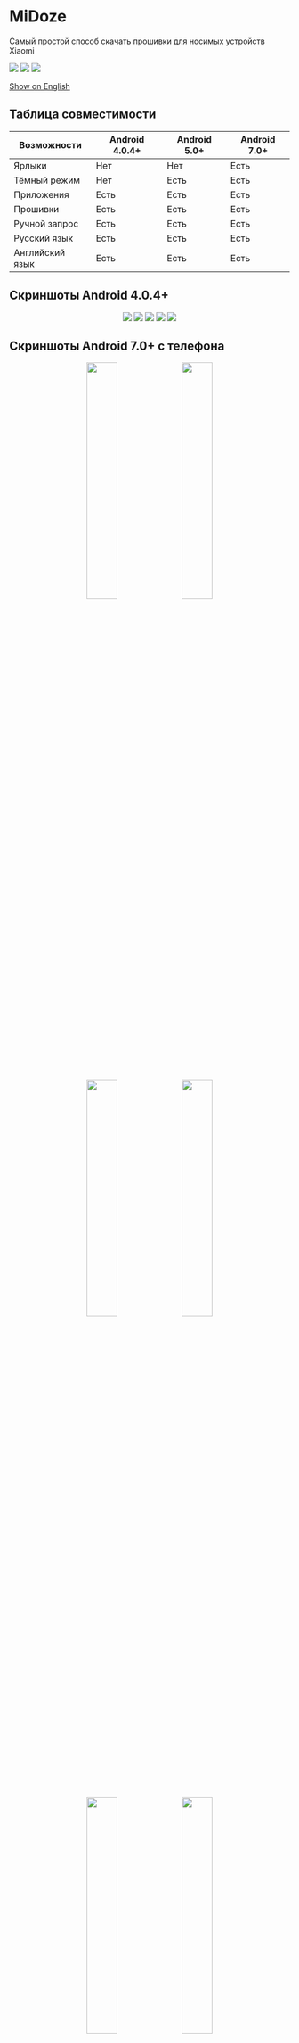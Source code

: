 # MiDoze
Самый простой способ скачать прошивки для носимых устройств Xiaomi

<a href="https://github.com/Keddnyo/MiDoze/blob/master/LICENSE"><img src="https://img.shields.io/github/license/keddnyo/midoze?style=for-the-badge"></a>
<a href="https://github.com/Keddnyo/MiDoze/releases/latest"><img src="https://img.shields.io/github/v/release/keddnyo/midoze?style=for-the-badge"></a>
<a href="https://github.com/Keddnyo/MiDoze/releases"><img src="https://img.shields.io/github/downloads/keddnyo/midoze/total?style=for-the-badge"></a>

[Show on English](https://github.com/Keddnyo/MiDoze/blob/master/README.md)

## Таблица совместимости
| Возможности | Android 4.0.4+ | Android 5.0+ | Android 7.0+ |
| --- | --- | --- | --- |
| Ярлыки | Нет | Нет | Есть |
| Тёмный режим | Нет | Есть | Есть |
| Приложения | Есть | Есть | Есть |
| Прошивки | Есть | Есть | Есть |
| Ручной запрос | Есть | Есть | Есть |
| Русский язык | Есть | Есть | Есть |
| Английский язык | Есть | Есть | Есть |

## Скриншоты Android 4.0.4+
<p align="center">
  <img src="https://user-images.githubusercontent.com/65981689/183254323-17b1aa89-77be-450d-a9b1-22301de2d7d8.png">
  <img src="https://user-images.githubusercontent.com/65981689/183254324-d7bdb516-ccac-4b52-85f3-17a102234bb6.png">
  <img src="https://user-images.githubusercontent.com/65981689/183253289-39542b5a-2f9a-4b1f-be3a-fe5a237e25f0.png">
  <img src="https://user-images.githubusercontent.com/65981689/183254325-d4182db3-3ca0-4eb1-a209-f765bca1c416.png">
  <img src="https://user-images.githubusercontent.com/65981689/183254326-923830b9-dfe2-45a2-9cdb-41235ef5e7cf.png">
</p>

## Скриншоты Android 7.0+ с телефона
<p align="center">
  <img src="https://user-images.githubusercontent.com/65981689/183254448-9e3625fc-4ad5-44b1-95da-dcb221a05846.jpg" max-width="100%" width="33%">
  <img src="https://user-images.githubusercontent.com/65981689/183254449-5a7e1942-c0dd-42af-a9b8-72fe5415d8de.jpg" max-width="100%" width="33%">
  <img src="https://user-images.githubusercontent.com/65981689/183254450-2052d6e7-89d6-45a8-9ac4-8dbd494996ee.jpg" max-width="100%" width="33%">
  <img src="https://user-images.githubusercontent.com/65981689/183254454-707efd2b-9d67-41d3-b175-9d5a896b6db2.jpg" max-width="100%" width="33%">
  <img src="https://user-images.githubusercontent.com/65981689/183254751-941fe1f2-4959-468e-b493-6edd50a109fd.jpg" max-width="100%" width="33%">
  <img src="https://user-images.githubusercontent.com/65981689/183254456-5c854530-070d-44de-aa61-046797dcaa8b.jpg" max-width="100%" width="33%">
  <img src="https://user-images.githubusercontent.com/65981689/183253781-6de23b10-babe-4767-8061-d626641d5045.jpg" max-width="100%" width="33%">
  <img src="https://user-images.githubusercontent.com/65981689/183253775-81ac558b-9b3f-41f0-8434-076d26dab0b4.jpg" max-width="100%" width="33%">
  <img src="https://user-images.githubusercontent.com/65981689/183254452-73656fca-4dcc-4752-bd38-df87581bf01e.jpg" max-width="100%" width="33%">
  <img src="https://user-images.githubusercontent.com/65981689/183253776-c5800c4b-31e5-4274-9aea-4b4df01161ed.jpg" max-width="100%" width="33%">
  <img src="https://user-images.githubusercontent.com/65981689/183254453-11ca9f19-c68d-416a-bb2a-0fb22ba95a8c.jpg" max-width="100%" width="33%">
  <img src="https://user-images.githubusercontent.com/65981689/183254446-15a13dc1-542d-4709-bfe3-d7ef4658a059.jpg" max-width="100%" width="33%">
</p>

## Скриншоты Android 5.0+ с планшета
<p align="center">
  <img src="https://user-images.githubusercontent.com/65981689/183254692-37158b1a-b291-483b-9b50-b7c503c92150.png" max-width="100%" width="85%">
  <img src="https://user-images.githubusercontent.com/65981689/183254095-2faed16f-bd41-4364-8f4d-6300fce006e0.png" max-width="100%" width="85%">
  <img src="https://user-images.githubusercontent.com/65981689/183254695-f56f18a8-255c-403d-affd-fe6d00fc75db.png" max-width="100%" width="85%">
  <img src="https://user-images.githubusercontent.com/65981689/183254696-c7759c0e-12c2-47bb-9305-0e3bd407c0a3.png" max-width="100%" width="85%">
  <img src="https://user-images.githubusercontent.com/65981689/183254697-6c72b305-cab4-4fd9-b433-1adf0ce0830c.png" max-width="100%" width="85%">
</p>

## Требования
* Доступ к хранилищу
* Доступ к сети
